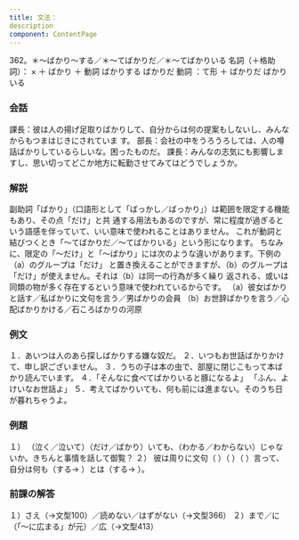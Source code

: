 ```yaml
---
title: 文法：
description
component: ContentPage
---
```



362。＊～ばかり～する／＊～てばかりだ／＊～てばかりいる
名詞（＋格助詞）： × ＋ ばかり ＋ 動詞
ばかりする
ばかりだ
動詞 ：て形 ＋ ばかりだ
ばかりいる
### 会話
課長：彼は人の揚げ足取りばかりして、自分からは何の提案もしないし、みんなからもつまはじきにされていま す。
部長：会社の中をうろうろしては、人の噂話ばかりしているらしいな。困ったものだ。 課長：みんなの志気にも影響しますし、思い切ってどこか地方に転勤させてみてはどうでしょうか。
### 解説
副助詞「ばかり」（口語形として「ばっかし／ばっかり」）は範囲を限定する機能もあり、その点「だけ」と共 通する用法もあるのですが、常に程度が過ぎるという語感を伴っていて、いい意味で使われることはありません。 これが動詞と結びつくとき「～てばかりだ／～てばかりいる」という形になります。
ちなみに、限定の「～だけ」と「～ばかり」には次のような違いがあります。下例の（a）のグループは「だけ」 と置き換えることができますが、（b）のグループは「だけ」が使えません。それは（b）は同一の行為が多く繰り 返される、或いは同類の物が多く存在するという意味で使われているからです。
（a）彼女ばかりと話す／私ばかりに文句を言う／男ばかりの会員
（b）お世辞ばかりを言う／心配ばかりかける／石ころばかりの河原
### 例文
１．あいつは人のあら探しばかりする嫌な奴だ。
２．いつもお世話ばかりかけて、申し訳ございません。
３．うちの子は本の虫で、部屋に閉じこもって本ばかり読んでいます。
４．「そんなに食べてばかりいると豚になるよ」 「ふん、よけいなお世話よ」
５．考えてばかりいても、何も前には進まない。そのうち日が暮れちゃうよ。
### 例題
１） （泣く／泣いて）（だけ／ばかり）いても、（わかる／わからない）じゃないか。きちんと事情を話して御覧？
２） 彼は周りに文句（ ）（ ）（ ）言って、自分は何も（する→ ）とは（する→ ）。
### 前課の解答
１）さえ（→文型100）／読めない／はずがない（→文型366）
２）まで／に（「～に広まる」が元）／広（→文型413）
